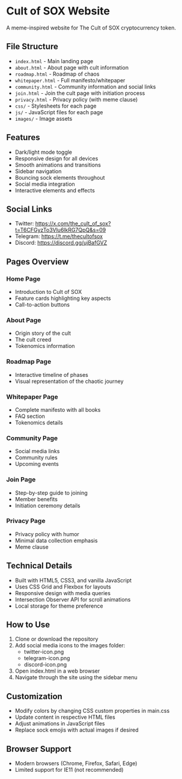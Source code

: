 # Cult of SOX Website

A meme-inspired website for The Cult of SOX cryptocurrency token.

## File Structure

- `index.html` - Main landing page
- `about.html` - About page with cult information
- `roadmap.html` - Roadmap of chaos
- `whitepaper.html` - Full manifesto/whitepaper
- `community.html` - Community information and social links
- `join.html` - Join the cult page with initiation process
- `privacy.html` - Privacy policy (with meme clause)
- `css/` - Stylesheets for each page
- `js/` - JavaScript files for each page
- `images/` - Image assets

## Features

- Dark/light mode toggle
- Responsive design for all devices
- Smooth animations and transitions
- Sidebar navigation
- Bouncing sock elements throughout
- Social media integration
- Interactive elements and effects

## Social Links

- Twitter: https://x.com/the_cult_of_sox?t=T6CFGyzTo3Vlu6lkRG7QpQ&s=09
- Telegram: https://t.me/thecultofsox
- Discord: https://discord.gg/ujBafGVZ

## Pages Overview

### Home Page
- Introduction to Cult of SOX
- Feature cards highlighting key aspects
- Call-to-action buttons

### About Page
- Origin story of the cult
- The cult creed
- Tokenomics information

### Roadmap Page
- Interactive timeline of phases
- Visual representation of the chaotic journey

### Whitepaper Page
- Complete manifesto with all books
- FAQ section
- Tokenomics details

### Community Page
- Social media links
- Community rules
- Upcoming events

### Join Page
- Step-by-step guide to joining
- Member benefits
- Initiation ceremony details

### Privacy Page
- Privacy policy with humor
- Minimal data collection emphasis
- Meme clause

## Technical Details

- Built with HTML5, CSS3, and vanilla JavaScript
- Uses CSS Grid and Flexbox for layouts
- Responsive design with media queries
- Intersection Observer API for scroll animations
- Local storage for theme preference

## How to Use

1. Clone or download the repository
2. Add social media icons to the images folder:
   - twitter-icon.png
   - telegram-icon.png
   - discord-icon.png
3. Open index.html in a web browser
4. Navigate through the site using the sidebar menu

## Customization

- Modify colors by changing CSS custom properties in main.css
- Update content in respective HTML files
- Adjust animations in JavaScript files
- Replace sock emojis with actual images if desired

## Browser Support

- Modern browsers (Chrome, Firefox, Safari, Edge)
- Limited support for IE11 (not recommended)